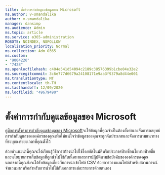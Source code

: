 ```yaml
---
title: ตั้งค่าการกำกับดูแลข้อมูลของ Microsoft
ms.author: v-smandalika
author: v-smandalika
manager: dansimp
ms.audience: Admin
ms.topic: article
ms.service: o365-administration
ROBOTS: NOINDEX, NOFOLLOW
localization_priority: Normal
ms.collection: Adm_O365
ms.custom:
- "9004220"
- "7428"
ms.openlocfilehash: c404e541d54094c2189c38576399b1cbe04e32e2
ms.sourcegitcommit: 3c6e777d6679a24108171e9aa3f9379a8d44e001
ms.translationtype: MT
ms.contentlocale: th-TH
ms.lasthandoff: 12/09/2020
ms.locfileid: "49679490"
---
```

# <a name="set-up-microsoft-information-governance"></a>ตั้งค่าการกำกับดูแลข้อมูลของ Microsoft

[คู่มือการตั้งค่าการกำกับดูแลข้อมูลของ Microsoft](https://admin.microsoft.com/AdminPortal/Home#/modernonboarding/migsetupguide)จะให้ข้อมูลที่คุณจำเป็นต้องตั้งค่าและจัดการกลยุทธ์การกำกับดูแลขององค์กรของคุณเพื่อให้แน่ใจว่าข้อมูลของคุณจะถูกจัดประเภทและจัดการตามแนวทางที่ระบุของระยะเวลาที่คุณตั้งไว้

ด้วยคำแนะนำนี้คุณจะได้เรียนรู้วิธีการสร้างนำไปใช้โดยอัตโนมัติหรือประกาศป้ายชื่อนโยบายป้ายชื่อและนโยบายการเก็บข้อมูลที่ถูกนำไปใช้กับเนื้อหาและการปฏิบัติตามข้อบังคับขององค์กรของคุณ นอกจากนี้คุณยังจะได้รับข้อมูลเกี่ยวกับการนำเข้าไฟล์ CSV ด้วยการวางแผนไฟล์สำหรับสถานการณ์จำนวนมากหรือสำหรับการนำไปใช้กับเอกสารแต่ละรายการด้วยตนเอง